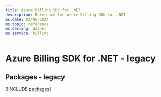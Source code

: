 ```yaml
---
title: Azure Billing SDK for .NET
description: Reference for Azure Billing SDK for .NET
ms.date: 03/06/2024
ms.topic: reference
ms.devlang: dotnet
ms.service: billing
---
```

# Azure Billing SDK for .NET - legacy
## Packages - legacy
[!INCLUDE [packages](billing-index.md)]